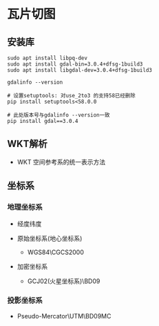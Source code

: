 # 瓦片切图

## 安装库
```
sudo apt install libpq-dev
sudo apt install gdal-bin=3.0.4+dfsg-1build3
sudo apt install libgdal-dev=3.0.4+dfsg-1build3

gdalinfo --version

# 设置setuptools: 对use_2to3 的支持58已经删除
pip install setuptools<58.0.0

# 此处版本号与gdalinfo --version一致
pip install gdal==3.0.4

```

## WKT解析
- WKT 空间参考系的统一表示方法

## 坐标系

### 地理坐标系
- 经度纬度
  
- 原始坐标系(地心坐标系)
  - WGS84\CGCS2000
- 加密坐标系
  - GCJ02(火星坐标系)\BD09

### 投影坐标系
- Pseudo-Mercator\UTM\BD09MC